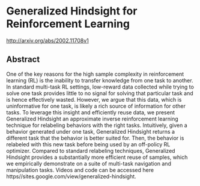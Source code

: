 # Generalized Hindsight for Reinforcement Learning
http://arxiv.org/abs/2002.11708v1
## Abstract
One of the key reasons for the high sample complexity in reinforcement learning (RL) is the inability to transfer knowledge from one task to another. In standard multi-task RL settings, low-reward data collected while trying to solve one task provides little to no signal for solving that particular task and is hence effectively wasted. However, we argue that this data, which is uninformative for one task, is likely a rich source of information for other tasks. To leverage this insight and efficiently reuse data, we present Generalized Hindsight an approximate inverse reinforcement learning technique for relabeling behaviors with the right tasks. Intuitively, given a behavior generated under one task, Generalized Hindsight returns a different task that the behavior is better suited for. Then, the behavior is relabeled with this new task before being used by an off-policy RL optimizer. Compared to standard relabeling techniques, Generalized Hindsight provides a substantially more efficient reuse of samples, which we empirically demonstrate on a suite of multi-task navigation and manipulation tasks. Videos and code can be accessed here https//sites.google.com/view/generalized-hindsight.
